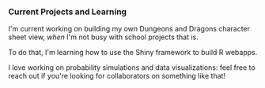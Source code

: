 ### Current Projects and Learning

I'm current working on building my own Dungeons and Dragons character sheet view, _when_ I'm not busy with school projects that is.

To do that, I'm learning how to use the Shiny framework to build R webapps.

I love working on probability simulations and data visualizations: feel free to reach out if you're looking for collaborators on something like that!




<!--
**mr-walls/mr-walls** is a ✨ _special_ ✨ repository because its `README.md` (this file) appears on your GitHub profile.

Here are some ideas to get you started:

- 🔭 I’m currently working on ...
- 🌱 I’m currently learning ...
- 👯 I’m looking to collaborate on ...
- 🤔 I’m looking for help with ...
- 💬 Ask me about ...
- 📫 How to reach me: ...
- 😄 Pronouns: ...
- ⚡ Fun fact: ...
-->
